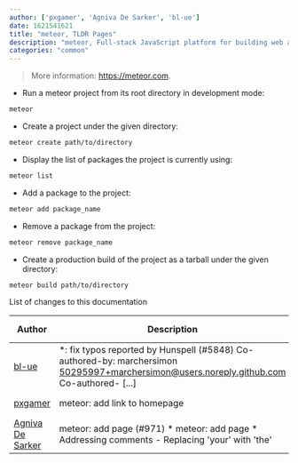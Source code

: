 ```yaml
---
author: ['pxgamer', 'Agniva De Sarker', 'bl-ue']
date: 1621541621
title: "meteor, TLDR Pages"
description: "meteor, Full-stack JavaScript platform for building web applications."
categories: "common"
---
```

> More information: <https://meteor.com>.

- Run a meteor project from its root directory in development mode:

```bash
meteor
```

- Create a project under the given directory:

```bash
meteor create path/to/directory
```

- Display the list of packages the project is currently using:

```bash
meteor list
```

- Add a package to the project:

```bash
meteor add package_name
```

- Remove a package from the project:

```bash
meteor remove package_name
```

- Create a production build of the project as a tarball under the given directory:

```bash
meteor build path/to/directory
```
List of changes to this documentation


Author | Description | ISO 8601 Date | GitHub link
------|-----|-----|-----
[bl-ue](mailto:54780737+bl-ue@users.noreply.github.com) | *: fix typos reported by Hunspell (#5848) Co-authored-by: marchersimon <50295997+marchersimon@users.noreply.github.com> Co-authored- [...] | 2021-05-20T22:13:41 | [8ebd171d6f00](https://github.com/tldr-pages/tldr/commit/8ebd171d6f001698709fefc02b1fd5cc9f3a99c4)
[pxgamer](mailto:owzie123@gmail.com) | meteor: add link to homepage | 2019-06-04T21:29:40 | [e4a42e5f431c](https://github.com/tldr-pages/tldr/commit/e4a42e5f431c705b63a7c19c80a8c39d08762966)
[Agniva De Sarker](mailto:agnivade@yahoo.co.in) | meteor: add page (#971) * meteor: add page * Addressing comments - Replacing 'your' with 'the' | 2016-07-27T22:11:46 | [aab738a15233](https://github.com/tldr-pages/tldr/commit/aab738a152335186cd4513e7caca3eb81e4c61ff)

